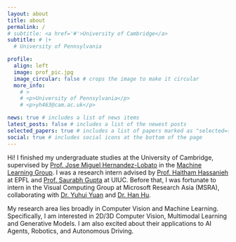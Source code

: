 ```yaml
---
layout: about
title: about
permalink: /
# subtitle: <a href='#'>University of Cambridge</a>
subtitle: # |+
  # University of Pennsylvania

profile:
  align: left
  image: prof_pic.jpg
  image_circular: false # crops the image to make it circular
  more_info: 
    # >
    # <p>University of Pennsylvania</p>
    # <p>yh463@cam.ac.uk</p>

news: true # includes a list of news items
latest_posts: false # includes a list of the newest posts
selected_papers: true # includes a list of papers marked as "selected={true}"
social: true # includes social icons at the bottom of the page
---
```


<!-- Hi! I am a first-year CIS Ph.D. student at the University of Pennsylvania.  -->

Hi! I finished my undergraduate studies at the University of Cambridge, supervised by [Prof. Jose Miguel Hernandez-Lobato](https://jmhl.org/) in the [Machine Learning Group](https://mlg.eng.cam.ac.uk/). I was a research intern advised by [Prof. Haitham Hassanieh](https://people.epfl.ch/haitham.alhassanieh/?lang=en) at EPFL and [Prof. Saurabh Gupta](https://saurabhg.web.illinois.edu/) at UIUC. Before that, I was fortunate to intern in the Visual Computing Group at Microsoft Research Asia (MSRA), collaborating with [Dr. Yuhui Yuan](https://www.microsoft.com/en-us/research/people/yuyua/) and [Dr. Han Hu](https://ancientmooner.github.io/). 

My research area lies broadly in Computer Vision and Machine Learning. Specifically, I am interested in 2D/3D Computer Vision, Multimodal Learning and Generative Models. I am also excited about their applications to AI Agents, Robotics, and Autonomous Driving. 
